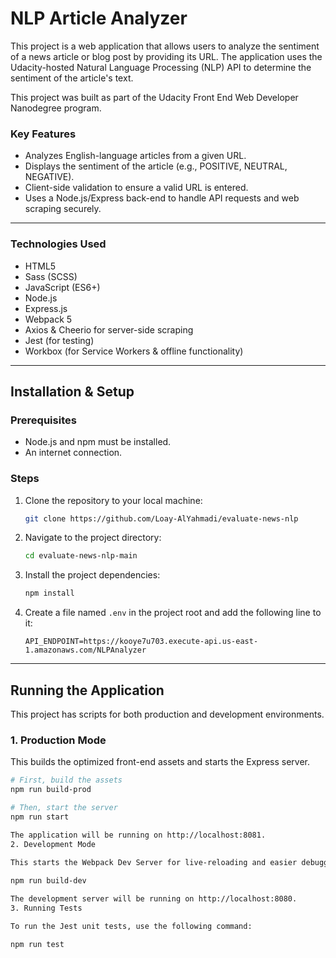 # NLP Article Analyzer

This project is a web application that allows users to analyze the sentiment of a news article or blog post by providing its URL. The application uses the Udacity-hosted Natural Language Processing (NLP) API to determine the sentiment of the article's text.

This project was built as part of the Udacity Front End Web Developer Nanodegree program.

### Key Features
-   Analyzes English-language articles from a given URL.
-   Displays the sentiment of the article (e.g., POSITIVE, NEUTRAL, NEGATIVE).
-   Client-side validation to ensure a valid URL is entered.
-   Uses a Node.js/Express back-end to handle API requests and web scraping securely.

---

### Technologies Used
-   HTML5
-   Sass (SCSS)
-   JavaScript (ES6+)
-   Node.js
-   Express.js
-   Webpack 5
-   Axios & Cheerio for server-side scraping
-   Jest (for testing)
-   Workbox (for Service Workers & offline functionality)

---

## Installation & Setup

### Prerequisites
-   Node.js and npm must be installed.
-   An internet connection.

### Steps
1.  Clone the repository to your local machine:
    ```bash
    git clone https://github.com/Loay-AlYahmadi/evaluate-news-nlp
    ```
2.  Navigate to the project directory:
    ```bash
    cd evaluate-news-nlp-main
    ```
3.  Install the project dependencies:
    ```bash
    npm install
    ```
4.  Create a file named `.env` in the project root and add the following line to it:
    ```
    API_ENDPOINT=https://kooye7u703.execute-api.us-east-1.amazonaws.com/NLPAnalyzer
    ```

---

## Running the Application

This project has scripts for both production and development environments.

### 1. Production Mode
This builds the optimized front-end assets and starts the Express server.

```bash
# First, build the assets
npm run build-prod

# Then, start the server
npm run start

The application will be running on http://localhost:8081.
2. Development Mode

This starts the Webpack Dev Server for live-reloading and easier debugging.
     
npm run build-dev

The development server will be running on http://localhost:8080.
3. Running Tests

To run the Jest unit tests, use the following command:

npm run test
